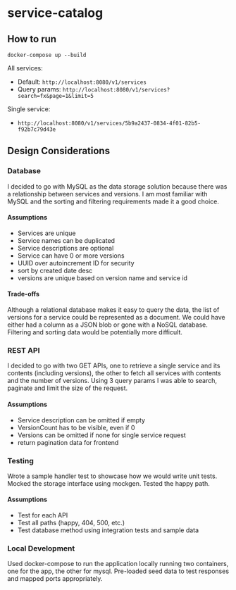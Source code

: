 # service-catalog

## How to run
```
docker-compose up --build
```

All services: 
* Default: `http://localhost:8080/v1/services`
* Query params: `http://localhost:8080/v1/services?search=fx&page=1&limit=5`

Single service:
* `http://localhost:8080/v1/services/5b9a2437-0834-4f01-82b5-f92b7c79d43e`
## Design Considerations

### Database
I decided to go with MySQL as the data storage solution because there was a relationship between services and versions. I am most familiar with MySQL and the sorting and filtering requirements made it a good choice. 

#### Assumptions
* Services are unique
* Service names can be duplicated
* Service descriptions are optional
* Service can have 0 or more versions
* UUID over autoincrement ID for security
* sort by created date desc
* versions are unique based on version name and service id

#### Trade-offs
Although a relational database makes it easy to query the data, the list of versions for a service could be represented as a document. We could have either had a column as a JSON blob or gone with a NoSQL database. Filtering and sorting data would be potentially more difficult. 

### REST API
I decided to go with two GET APIs, one to retrieve a single service and its contents (including versions), the other to fetch all services with contents and the number of versions. Using 3 query params I was able to search, paginate and limit the size of the request.

#### Assumptions
* Service description can be omitted if empty
* VersionCount has to be visible, even if 0
* Versions can be omitted if none for single service request
* return pagination data for frontend

### Testing
Wrote a sample handler test to showcase how we would write unit tests. Mocked the storage interface using mockgen. Tested the happy path.

#### Assumptions
* Test for each API
* Test all paths (happy, 404, 500, etc.)
* Test database method using integration tests and sample data

### Local Development
Used docker-compose to run the application locally running two containers, one for the app, the other for mysql. Pre-loaded seed data to test responses and mapped ports appropriately.
